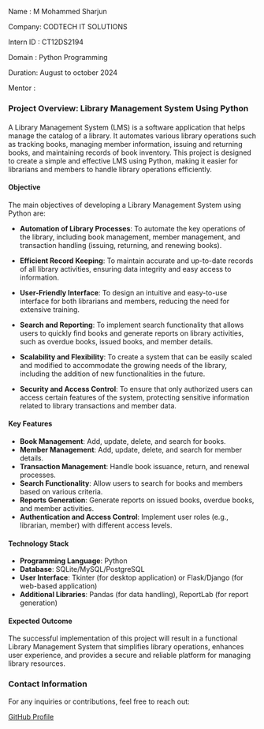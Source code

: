 Name : M Mohammed Sharjun

Company: CODTECH IT SOLUTIONS

Intern ID : CT12DS2194

Domain  : Python Programming

Duration: August to october 2024

Mentor : 

### Project Overview: Library Management System Using Python

#### 
A Library Management System (LMS) is a software application that helps manage the catalog of a library. It automates various library operations such as tracking books, managing member information, issuing and returning books, and maintaining records of book inventory. This project is designed to create a simple and effective LMS using Python, making it easier for librarians and members to handle library operations efficiently.

#### **Objective**
The main objectives of developing a Library Management System using Python are:

- **Automation of Library Processes**: To automate the key operations of the library, including book management, member management, and transaction handling (issuing, returning, and renewing books).

- **Efficient Record Keeping**: To maintain accurate and up-to-date records of all library activities, ensuring data integrity and easy access to information.

- **User-Friendly Interface**: To design an intuitive and easy-to-use interface for both librarians and members, reducing the need for extensive training.

- **Search and Reporting**: To implement search functionality that allows users to quickly find books and generate reports on library activities, such as overdue books, issued books, and member details.

- **Scalability and Flexibility**: To create a system that can be easily scaled and modified to accommodate the growing needs of the library, including the addition of new functionalities in the future.

- **Security and Access Control**: To ensure that only authorized users can access certain features of the system, protecting sensitive information related to library transactions and member data.

#### **Key Features**
- **Book Management**: Add, update, delete, and search for books.
- **Member Management**: Add, update, delete, and search for member details.
- **Transaction Management**: Handle book issuance, return, and renewal processes.
- **Search Functionality**: Allow users to search for books and members based on various criteria.
- **Reports Generation**: Generate reports on issued books, overdue books, and member activities.
- **Authentication and Access Control**: Implement user roles (e.g., librarian, member) with different access levels.

#### **Technology Stack**
- **Programming Language**: Python
- **Database**: SQLite/MySQL/PostgreSQL
- **User Interface**: Tkinter (for desktop application) or Flask/Django (for web-based application)
- **Additional Libraries**: Pandas (for data handling), ReportLab (for report generation)

#### **Expected Outcome**
The successful implementation of this project will result in a functional Library Management System that simplifies library operations, enhances user experience, and provides a secure and reliable platform for managing library resources.

### **Contact Information**

For any inquiries or contributions, feel free to reach out:

[GitHub Profile](https://github.com/mohammedsharjun)
